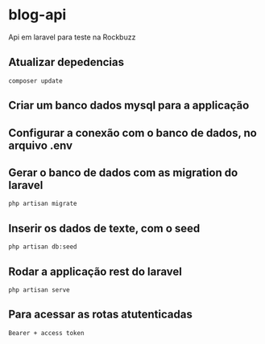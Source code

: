 # blog-api
Api em laravel para teste na Rockbuzz

## Atualizar depedencias
```
composer update
```
## Criar um banco dados mysql para a applicação

## Configurar a conexão com o banco de dados, no arquivo .env

## Gerar o banco de dados com as migration do laravel
```
php artisan migrate
```

## Inserir os dados de texte, com o seed
```
php artisan db:seed
```

## Rodar a applicação rest do laravel 
```
php artisan serve
```

## Para acessar as rotas atutenticadas
```
Bearer + access token
```
